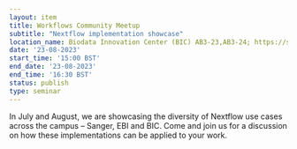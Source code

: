 ```yaml
---
layout: item
title: Workflows Community Meetup
subtitle: "Nextflow implementation showcase"
location_name: Biodata Innovation Center (BIC) AB3-23,AB3-24; https://sanger.zoom.us/j/98816905092?pwd=MmFoR0JaaXZiZnJJQTV0d0lmSFdFZz09
date: '23-08-2023'
start_time: '15:00 BST'
end_date: '23-08-2023'
end_time: '16:30 BST'
status: publish
type: seminar
---
```


In July and August, we are showcasing the diversity of Nextflow use cases across the campus – Sanger, EBI and BIC. Come and join us for a discussion on how these implementations can be applied to your work.
